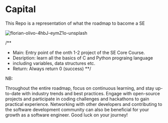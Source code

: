 # Capital

This Repo is a representation  of what the  roadmap to bacome a SE

![florian-olivo-4hbJ-eymZ1o-unsplash](https://github.com/Matidza/Capital/assets/125007667/faf81426-7966-4f0b-a3ae-5826c9bd8d8e)


/**
  * Main: Entry point of the onth 1-2 project of the SE Core Course.
  * Desription: learn all the basics of C and Python prograing language
  * including variables, data structures etc.
  * Return: Always return 0 (success)
**/

NB:

Throughout the entire roadmap, focus on continuous learning, and stay up-to-date with industry trends and best practices. Engage with open-source projects and participate in coding challenges and hackathons to gain practical experience. Networking with other developers and contributing to the software development community can also be beneficial for your growth as a software engineer. Good luck on your journey!
